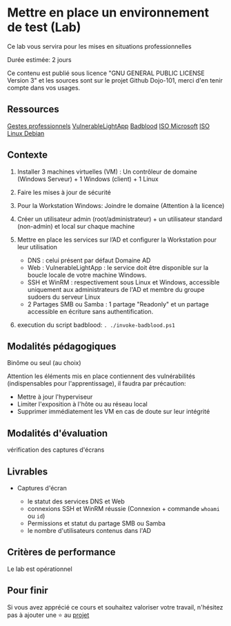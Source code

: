 # Mettre en place un environnement de test (Lab)

Ce lab vous servira pour les mises en situations professionnelles

Durée estimée: 2 jours

Ce contenu est publié sous licence "GNU GENERAL PUBLIC LICENSE Version 3" et les sources sont sur le projet Github Dojo-101, merci d'en tenir compte dans vos usages.

## Ressources

[Gestes professionnels](https://github.com/Aif4thah/Dojo-101)
[VulnerableLightApp](https://github.com/Aif4thah/VulnerableLightApp)
[Badblood](https://github.com/davidprowe/BadBlood)
[ISO Microsoft](https://www.microsoft.com/fr-fr/evalcenter)
[ISO Linux Debian](https://www.debian.org/index.fr.html)

## Contexte

1. Installer 3 machines virtuelles (VM) : Un contrôleur de domaine (Windows Serveur) + 1 Windows (client) + 1 Linux
2. Faire les mises à jour de sécurité
3. Pour la Workstation Windows: Joindre le domaine (Attention à la licence)
4. Créer un utilisateur admin (root/administrateur) + un utilisateur standard (non-admin) et local sur chaque machine
5. Mettre en place les services sur l’AD et configurer la Workstation pour leur utilisation
    * DNS : celui présent par défaut Domaine AD
    * Web : VulnerableLightApp : le service doit être disponible sur la boucle locale de votre machine Windows. 
    * SSH et WinRM : respectivement sous Linux et Windows, accessible uniquement aux administrateurs de l'AD et membre du groupe sudoers du serveur Linux
    * 2 Partages SMB ou Samba : 1 partage "Readonly" et un partage accessible en écriture sans authentification. 

6. execution du script badblood: `. ./invoke-badblood.ps1`

## Modalités pédagogiques

Binôme ou seul (au choix)

Attention les éléments mis en place contiennent des vulnérabilités (indispensables pour l'apprentissage), il faudra par précaution:

 * Mettre à jour l'hyperviseur
 * Limiter l'exposition à l'hôte ou au réseau local
 * Supprimer immédiatement les VM en cas de doute sur leur intégrité

## Modalités d'évaluation

vérification des captures d'écrans

## Livrables

* Captures d'écran

    * le statut des services DNS et Web
    * connexions SSH et WinRM réussie (Connexion + commande `whoami` ou `id`)
    * Permissions et statut du partage SMB ou Samba
    * le nombre d'utilisateurs contenus dans l'AD


## Critères de performance

Le lab est opérationnel

## Pour finir

Si vous avez apprécié ce cours et souhaitez valoriser votre travail, n'hésitez pas à ajouter une ⭐ au [projet](https://github.com/Aif4thah/Dojo-101)